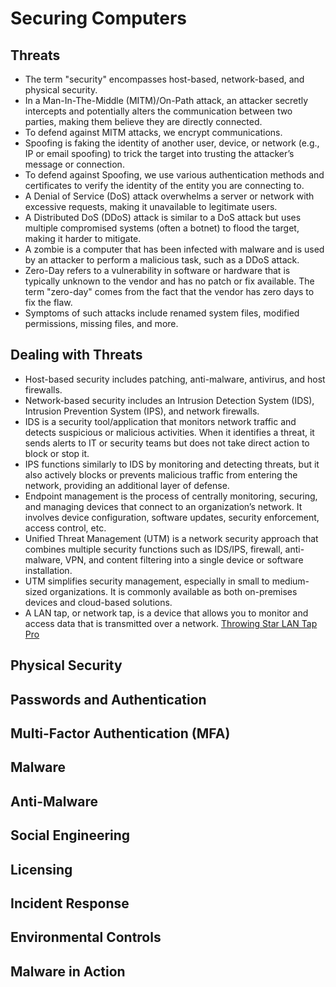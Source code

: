 # Securing Computers

## Threats
- The term "security" encompasses host-based, network-based, and physical security.
- In a Man-In-The-Middle (MITM)/On-Path attack, an attacker secretly intercepts and potentially alters the communication between two parties, making them believe they are directly connected.
- To defend against MITM attacks, we encrypt communications.
- Spoofing is faking the identity of another user, device, or network (e.g., IP or email spoofing) to trick the target into trusting the attacker’s message or connection.
- To defend against Spoofing, we use various authentication methods and certificates to verify the identity of the entity you are connecting to.
- A Denial of Service (DoS) attack overwhelms a server or network with excessive requests, making it unavailable to legitimate users.
- A Distributed DoS (DDoS) attack is similar to a DoS attack but uses multiple compromised systems (often a botnet) to flood the target, making it harder to mitigate.
- A zombie is a computer that has been infected with malware and is used by an attacker to perform a malicious task, such as a DDoS attack.
- Zero-Day refers to a vulnerability in software or hardware that is typically unknown to the vendor and has no patch or fix available. The term "zero-day" comes from the fact that the vendor has zero days to fix the flaw.
- Symptoms of such attacks include renamed system files, modified permissions, missing files, and more.

## Dealing with Threats
- Host-based security includes patching, anti-malware, antivirus, and host firewalls.
- Network-based security includes an Intrusion Detection System (IDS), Intrusion Prevention System (IPS), and network firewalls.
- IDS is a security tool/application that monitors network traffic and detects suspicious or malicious activities. When it identifies a threat, it sends alerts to IT or security teams but does not take direct action to block or stop it.
- IPS functions similarly to IDS by monitoring and detecting threats, but it also actively blocks or prevents malicious traffic from entering the network, providing an additional layer of defense.
- Endpoint management is the process of centrally monitoring, securing, and managing devices that connect to an organization’s network. It involves device configuration, software updates, security enforcement, access control, etc.
- Unified Threat Management (UTM) is a network security approach that combines multiple security functions such as IDS/IPS, firewall, anti-malware, VPN, and content filtering into a single device or software installation.
- UTM simplifies security management, especially in small to medium-sized organizations. It is commonly available as both on-premises devices and cloud-based solutions.
- A LAN tap, or network tap, is a device that allows you to monitor and access data that is transmitted over a network. [Throwing Star LAN Tap Pro](https://greatscottgadgets.com/throwingstar/)

## Physical Security

## Passwords and Authentication

## Multi-Factor Authentication (MFA)

## Malware

## Anti-Malware

## Social Engineering

## Licensing

## Incident Response

## Environmental Controls

## Malware in Action